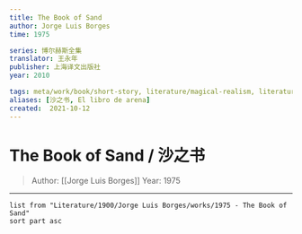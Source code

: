 ```yaml
---
title: The Book of Sand
author: Jorge Luis Borges
time: 1975

series: 博尔赫斯全集
translator: 王永年
publisher: 上海译文出版社
year: 2010

tags: meta/work/book/short-story, literature/magical-realism, literature/philosophical-fiction
aliases: [沙之书, El libro de arena]
created:  2021-10-12
---
```


# The Book of Sand / 沙之书
> Author: [[Jorge Luis Borges]]
> Year: 1975

---

```dataview
list from "Literature/1900/Jorge Luis Borges/works/1975 - The Book of Sand"
sort part asc
```

